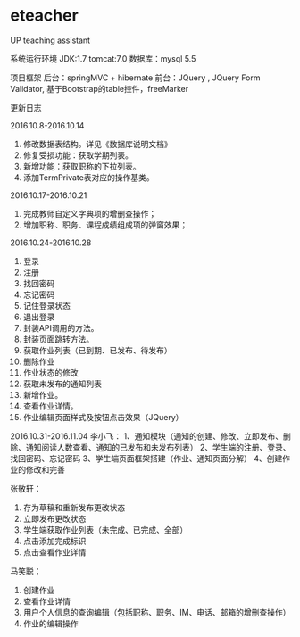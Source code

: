 # eteacher
UP teaching assistant

系统运行环境
JDK:1.7
tomcat:7.0
数据库：mysql 5.5

项目框架
后台：springMVC  + hibernate
前台：JQuery   , JQuery  Form Validator, 基于Bootstrap的table控件，freeMarker

更新日志

2016.10.8-2016.10.14
1. 修改数据表结构。详见《数据库说明文档》
2. 修复受损功能：获取学期列表。
3. 新增功能：获取职称的下拉列表。
4. 添加TermPrivate表对应的操作基类。

2016.10.17-2016.10.21
1. 完成教师自定义字典项的增删查操作；
2. 增加职称、职务、课程成绩组成项的弹窗效果；

2016.10.24-2016.10.28
1. 登录
2. 注册
3. 找回密码
4. 忘记密码
5. 记住登录状态
6. 退出登录
7. 封装API调用的方法。
8. 封装页面跳转方法。
9. 获取作业列表（已到期、已发布、待发布）
10. 删除作业
11. 作业状态的修改
12. 获取未发布的通知列表
13. 新增作业。
14. 查看作业详情。
15. 作业编辑页面样式及按钮点击效果（JQuery）

2016.10.31-2016.11.04
李小飞：
1、通知模块（通知的创建、修改、立即发布、删除、通知阅读人数查看、通知的已发布和未发布列表）
2、学生端的注册、登录、找回密码、忘记密码
3、学生端页面框架搭建（作业、通知页面分解）
4、创建作业的修改和完善

张敬轩：
1. 存为草稿和重新发布更改状态
2. 立即发布更改状态
3. 学生端获取作业列表（未完成、已完成、全部）
4. 点击添加完成标识
5. 点击查看作业详情

马笑聪：
1. 创建作业
2. 查看作业详情
3. 用户个人信息的查询编辑（包括职称、职务、IM、电话、邮箱的增删查操作）
4. 作业的编辑操作
